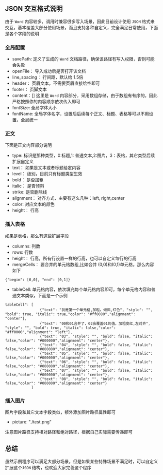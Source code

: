 
## JSON 交互格式说明

由于 `Word` 内容较多，调用时兼容很多写入场景，因此目前设计使用 `JSON` 格式来交互，基本覆盖大部分使用场景，而且支持各种自定义，完全满足日常使用，下面是各个字段的说明

### 全局配置

- savePath: 定义了生成的 `Word` 文档路径，确保该路径有写入权限，否则可能会失败
- openFile： 导入成功后是否打开该文档
- line_spacing： 行间距，默认给 1.5倍
- header： 页眉文本，不需要页眉直接给空即可
- footer： 页脚文本
- content：[] 这里是 `Word` 内容部分，采用数组存储，由于数组有有序的，因此严格按照你的内容顺序依次传入即可
- fontSize: 全局字体大小
- fontName: 全局字体名字，设置后后续每个正文、标题、表格等可以不用设置，全局统一
  
### 正文

下面是正文内容部分说明

- type: 标识是那种类型，0:标题,1: 普通文本,2:图片，3：表格，其它类型后续扩展自定义
- text： 如果是文本或者标题给定内容
- level： 级别，目前只有标题类型生效
- bold： 是否加粗
- italic： 是否倾斜
- strike: 是否删除线
- alignment： 对齐方式，主要有这么几种：left, right,center
- color: 对应文本的颜色
- height： 行高

### 插入表格

如果是表格，那么有这些扩展字段

- columns: 列数
- rows: 行数
- height： 行高，所有行设置一样的行高，也可以自定义每行的行高
- mergeCells： 要合并的单元格数组,比如合并 (0,0)和(0,1)单元格，那么内容如下
```
{"begin": [0,0], "end": [0,1]}
```
- tableCell: 单元格内容，依次填充每个单元格内容即可，每个单元格内容和普通文本类似，下面是一个示例

```
tableCell": [
                {"text": "我是第一个单元格,加粗，倾斜,红色", "style": "", "bold": true, "italic": true,"color": "#ff0000","alignment": "center"},
                {"text": "00和01合并了，02会覆盖01的值，加粗变红,左对齐", "style": "", "bold": true, "italic": false,"color": "#ff0000","alignment": "left"},
                {"text": "03", "style": "", "bold": false, "italic": false,"color": "#000000","alignment": "center"},
                {"text": "04", "style": "", "bold": false, "italic": false,"color": "#000000","alignment": "center"},
                {"text": "05", "style": "", "bold": false, "italic": false,"color": "#000000","alignment": "center"},
                {"text": "06", "style": "", "bold": false, "italic": false,"color": "#000000","alignment": "center"},
                {"text": "07", "style": "", "bold": false, "italic": false,"color": "#000000","alignment": "center"},
                {"text": "08", "style": "", "bold": false, "italic": false,"color": "#000000","alignment": "center"}
            ]
```

### 插入图片

图片字段和其它文本字段类似，额外添加图片路径属性即可

- picture: "./test.png"

注意图片路径支持相对路径和绝对路径，根据自己实际需要传递即可


## 总结

虽然示例程序可以满足大部分场景，但是如果某些特殊场景不满足时，可以自定义扩展这个`JSON` 结构，也欢迎大家完善这个程序

